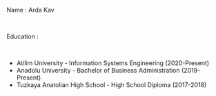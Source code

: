 <html>
  <head>
  </head>
  <body>
    <p>Name : Arda Kav</p><br>
    <p>Education : </p>
    <br>
    <ul>
      <li>Atilim University - Information Systems Engineering (2020-Present)</li>
      <li>Anadolu University - Bachelor of Business Administration (2019-Present)</li>
      <li>Tuzkaya Anatolian High School - High School Diploma (2017-2018)</li>
    </ul>
  </body>
</html>

